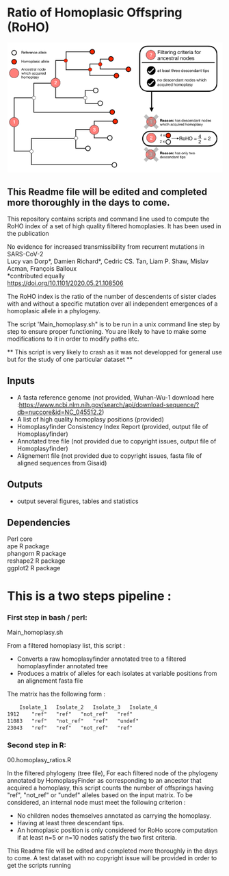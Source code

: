 # Ratio of Homoplasic Offspring (RoHO)

![schematics](https://github.com/DamienFr/RoHO/blob/master/schematics.png)

## This Readme file will be edited and completed more thoroughly in the days to come.


This repository contains scripts and command line used to compute the RoHO index of a set of high quality filtered homoplasies. It has been used in the publication  

No evidence for increased transmissibility from recurrent mutations in SARS-CoV-2  
Lucy van Dorp*, Damien Richard*, Cedric CS. Tan, Liam P. Shaw, Mislav Acman, François Balloux   
\*contributed equally   
https://doi.org/10.1101/2020.05.21.108506 

The RoHO index is the ratio of the number of descendents of sister clades with and without a specific mutation over all independent emergences of a homoplasic allele in a phylogeny.

The script 'Main_homoplasy.sh" is to be run in a unix command line step by step to ensure proper functioning.
You are likely to have to make some modifications to it in order to modify paths etc.


** This script is very likely to crash as it was not developped for general use but for the study of one particular dataset **

## Inputs
- A fasta reference genome (not provided, Wuhan-Wu-1 download here :https://www.ncbi.nlm.nih.gov/search/api/download-sequence/?db=nuccore&id=NC_045512.2)
- A list of high quality homoplasy positions (provided)
- Homoplasyfinder Consistency Index Report (provided, output file of Homoplasyfinder)
- Annotated tree file (not provided due to copyright issues, output file of Homoplasyfinder)
- Alignement file (not provided due to copyright issues, fasta file of aligned sequences from Gisaid)

## Outputs
- output several figures, tables and statistics 

## Dependencies
Perl core  
ape R package  
phangorn R package  
reshape2 R package  
ggplot2 R package  


# This is a two steps pipeline :

### First step in bash / perl:
Main_homoplasy.sh

From a filtered homoplasy list, this script :
* Converts a raw homoplasyfinder annotated tree to a filtered homoplasyfinder annotated tree
* Produces a matrix of alleles for each isolates at variable positions from an alignement fasta file

The matrix has the following form :

		Isolate_1	Isolate_2	Isolate_3	Isolate_4
	1912	"ref"	"ref"	"not_ref"	"ref"
	11083	"ref"	"not_ref"	"ref"	"undef"
	23043	"ref"	"ref"	"not_ref"	"ref"



### Second step in R:
00.homoplasy_ratios.R

In the filtered phylogeny (tree file), 
For each filtered node of the phylogeny annotated by HomoplasyFinder as corresponding to an ancestor that acquired a homoplasy, this script counts the number of offsprings having "ref", "not_ref" or "undef" alleles based on the input matrix.
To be considered, an internal node must meet the following criterion :
* No children nodes themselves annotated as carrying the homoplasy.   
* Having at least three descendant tips.    
* An homoplasic position is only considered for RoHo score computation if at least n=5 or n=10 nodes satisfy the two first criteria.


This Readme file will be edited and completed more thoroughly in the days to come.
A test dataset with no copyright issue will be provided in order to get the scripts running
